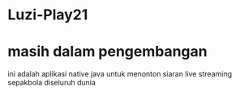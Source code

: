 # Luzi-Play21 
# masih dalam pengembangan
ini adalah aplikasi native java untuk menonton siaran live streaming sepakbola diseluruh dunia
